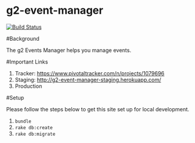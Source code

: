 g2-event-manager
================
[![Build Status](https://travis-ci.org/gSchool/g2-event-manager.svg?branch=master)](https://travis-ci.org/gSchool/g2-event-manager)

#Background

The g2 Events Manager helps you manage events.

#Important Links

1. Tracker:  https://www.pivotaltracker.com/n/projects/1079696
1. Staging: http://g2-event-manager-staging.herokuapp.com/
1. Production


#Setup

Please follow the steps below to get this site set up for local development.

1. `bundle`
1. `rake db:create`
1. `rake db:migrate`
